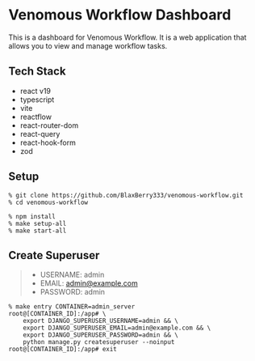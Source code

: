 # Venomous Workflow Dashboard

This is a dashboard for Venomous Workflow. It is a web application that allows you to view and manage workflow tasks.

## Tech Stack

- react v19
- typescript
- vite
- reactflow
- react-router-dom
- react-query
- react-hook-form
- zod

## Setup

```shell
% git clone https://github.com/BlaxBerry333/venomous-workflow.git
% cd venomous-workflow

% npm install
% make setup-all
% make start-all
```

## Create Superuser

> - USERNAME: admin
> - EMAIL: admin@example.com
> - PASSWORD: admin

```shell
% make entry CONTAINER=admin_server
root@[CONTAINER_ID]:/app# \
    export DJANGO_SUPERUSER_USERNAME=admin && \
    export DJANGO_SUPERUSER_EMAIL=admin@example.com && \
    export DJANGO_SUPERUSER_PASSWORD=admin && \
    python manage.py createsuperuser --noinput
root@[CONTAINER_ID]:/app# exit
```
